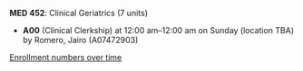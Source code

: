 **MED 452**: Clinical Geriatrics (7 units)

- **A00** (Clinical Clerkship) at 12:00 am–12:00 am on Sunday (location TBA) by Romero, Jairo (A07472903)

[Enrollment numbers over time](./MED452.tsv)
